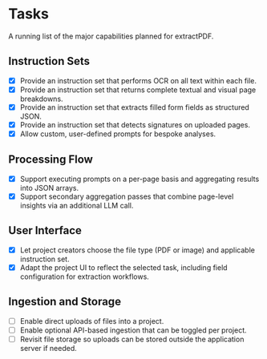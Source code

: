 # Tasks

A running list of the major capabilities planned for extractPDF.

## Instruction Sets
- [x] Provide an instruction set that performs OCR on all text within each file.
- [x] Provide an instruction set that returns complete textual and visual page breakdowns.
- [x] Provide an instruction set that extracts filled form fields as structured JSON.
- [x] Provide an instruction set that detects signatures on uploaded pages.
- [x] Allow custom, user-defined prompts for bespoke analyses.

## Processing Flow
- [x] Support executing prompts on a per-page basis and aggregating results into JSON arrays.
- [x] Support secondary aggregation passes that combine page-level insights via an additional LLM call.

## User Interface
- [x] Let project creators choose the file type (PDF or image) and applicable instruction set.
- [x] Adapt the project UI to reflect the selected task, including field configuration for extraction workflows.

## Ingestion and Storage
- [ ] Enable direct uploads of files into a project.
- [ ] Enable optional API-based ingestion that can be toggled per project.
- [ ] Revisit file storage so uploads can be stored outside the application server if needed.
